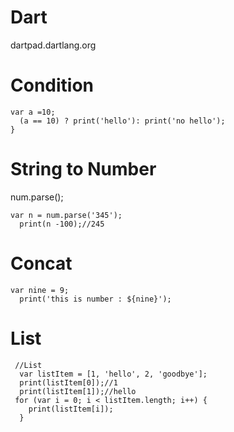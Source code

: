 # Dart

dartpad.dartlang.org


# Condition

```
var a =10;
  (a == 10) ? print('hello'): print('no hello');
}
```

# String to Number

num.parse();

```
var n = num.parse('345');
  print(n -100);//245

```

# Concat

```
var nine = 9;
  print('this is number : ${nine}');
```

# List

```
 //List
  var listItem = [1, 'hello', 2, 'goodbye'];
  print(listItem[0]);//1
  print(listItem[1]);//hello
 for (var i = 0; i < listItem.length; i++) {
    print(listItem[i]);
  }
  

```
